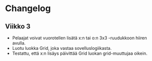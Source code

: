 # Changelog

## Viikko 3

- Pelaajat voivat vuorotellen lisätä x:n tai o:n 3x3 -ruudukkoon hiiren avulla.
- Luotu luokka Grid, joka vastaa sovelluslogiikasta.
- Testattu, että x:n lisäys päivittää Grid luokan grid-muuttujaa oikein.